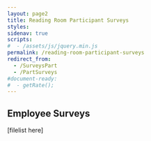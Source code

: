 ```yaml
---
layout: page2
title: Reading Room Participant Surveys
styles:
sidenav: true
scripts:
#  - /assets/js/jquery.min.js
permalink: /reading-room-participant-surveys
redirect_from:
  - /SurveysPart
  - /PartSurveys
#document-ready:
#  - getRate();
---
```


## Employee Surveys

[filelist here]
<!-- CONTENT END -->
